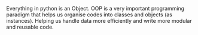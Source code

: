 Everything in python is an Object. OOP is a very important programming paradigm that helps us organise codes into classes and objects (as instances). Helping us handle data more efficiently and write more modular and reusable code.

